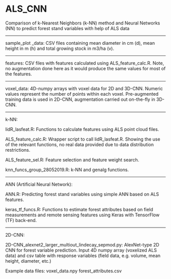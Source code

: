 # ALS_CNN
Comparison of k-Nearest Neighbors (k-NN) method and Neural Networks (NN) to predict forest stand variables with help of ALS data

---------
sample_plot _data:
CSV files containing mean diameter in cm (d), mean height in m (h) and total growing stock in m3/ha (v).

---------
features:
CSV files with features calculated using ALS_feature_calc.R. Note, no augmentation done here as it would produce the same values for most of the features.

---------
voxel_data:
4D-numpy arrays with voxel data for 2D and 3D-CNN. Numeric values represent the number of points within each voxel. Pre-augmented training data is used in 2D-CNN, augmentation carried out on-the-fly in 3D-CNN.

---------
k-NN:

lidR_lasfeat.R:
Functions to calculate features using ALS point cloud files.

ALS_feature_calc.R:
Wrapper script to call lidR_lasfeat.R. Showing the use of the relevant functions, no real data provided due to data distribution restrictions.

ALS_feature_sel.R:
Feature selection and feature weight search.

knn_funcs_group_28052019.R:
k-NN and genalg functions.

---------
ANN (Artificial Neural Network):

ANN.R:
Predicting forest stand variables using simple ANN based on ALS features.

keras_tf_funcs.R:
Functions to estimate forest attributes based on field measurements and remote sensing features using Keras with TensorFlow (TF) back-end.

---------
2D-CNN:

2D-CNN_alexnet2_larger_multiout_lindecay_sepmod.py:
AlexNet-type 2D CNN for forest variable prediction. Input 4D numpy array (voxelized ALS data) and csv table with response variables (field data, e.g. volume, mean height, diameter, etc.)

Example data files:
voxel_data.npy
forest_attributes.csv